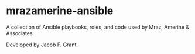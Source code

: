 # mrazamerine-ansible

A collection of Ansible playbooks, roles, and code used by Mraz, Amerine & Associates.

Developed by Jacob F. Grant.
